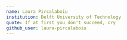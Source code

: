 ```yaml
---
name: Laura Pircalaboiu
institution: Delft University of Technology
quote: If at first you don't succeed, cry
github_user: laura-pircalaboiu
---
```


